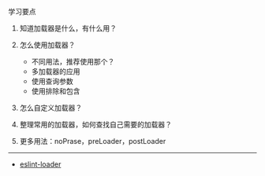 学习要点

1. 知道加载器是什么，有什么用？
2. 怎么使用加载器？

    - 不同用法，推荐使用那个？
    - 多加载器的应用
    - 使用查询参数
    - 使用排除和包含

3. 怎么自定义加载器？
4. 整理常用的加载器，如何查找自己需要的加载器？
5. 更多用法：noPrase，preLoader，postLoader

---

- [eslint-loader](https://github.com/MoOx/eslint-loader)
